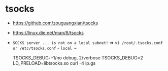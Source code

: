 

# tsocks
- https://github.com/zouguangxian/tsocks
- https://linux.die.net/man/8/tsocks

- `SOCKS server ... is not on a local subnet!` => `vi /root/.tsocks.conf or /etc/tsocks.conf` - `local =`

    TSOCKS_DEBUG: -1/no debug, 2/verbose
    TSOCKS_DEBUG=2 LD_PRELOAD=libtsocks.so curl -4 ip.gs